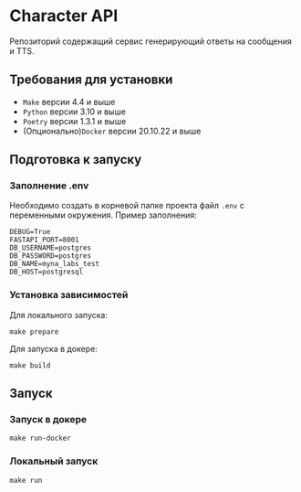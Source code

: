 # Character API 
Репозиторий содержащий сервис генерирующий ответы на сообщения и TTS. 
## Требования для установки
- `Make` версии 4.4 и выше
- `Python` версии 3.10 и выше
- `Poetry` версии 1.3.1 и выше
- (Опционально)`Docker` версии 20.10.22 и выше
## Подготовка к запуску
### Заполнение .env
Необходимо создать в корневой папке проекта файл `.env` с переменными окружения.
Пример заполнения:
```shell
DEBUG=True
FASTAPI_PORT=8001
DB_USERNAME=postgres
DB_PASSWORD=postgres
DB_NAME=myna_labs_test
DB_HOST=postgresql
```
### Установка зависимостей
Для локального запуска:
```shell
make prepare
```
Для запуска в докере:
```shell
make build
```
## Запуск
### Запуск в докере
```shell
make run-docker
```
### Локальный запуск
```shell
make run
```